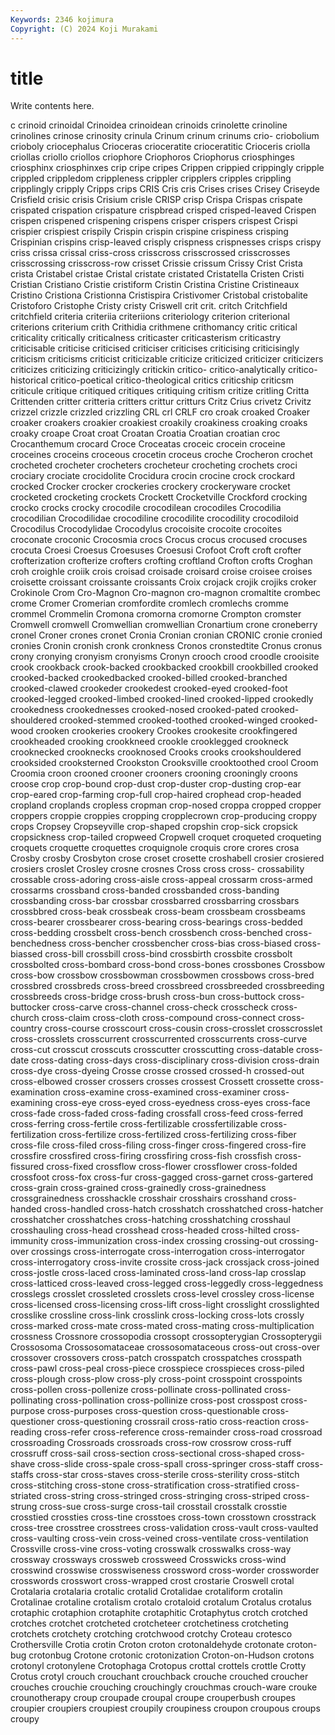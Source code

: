```yaml
---
Keywords: 2346 kojimura
Copyright: (C) 2024 Koji Murakami
---
```


# title

Write contents here.



c crinoid crinoidal Crinoidea crinoidean crinoids crinolette crinoline crinolines crinose
crinosity crinula Crinum crinum crinums crio- criobolium crioboly criocephalus Crioceras
crioceratite crioceratitic Crioceris criolla criollas criollo criollos criophore Criophoros Criophorus
criosphinges criosphinx criosphinxes crip cripe cripes Crippen crippied crippingly cripple
crippled crippledom crippleness crippler cripplers cripples crippling cripplingly cripply Cripps
crips CRIS Cris cris Crises crises Crisey Criseyde Crisfield crisic
crisis Crisium crisle CRISP crisp Crispa Crispas crispate crispated crispation
crispature crispbread crisped crisped-leaved Crispen crispen crispened crispening crispens crisper
crispers crispest Crispi crispier crispiest crispily Crispin crispin crispine crispiness
crisping Crispinian crispins crisp-leaved crisply crispness crispnesses crisps crispy criss
crissa crissal criss-cross crisscross crisscrossed crisscrosses crisscrossing crisscross-row crisset Crissie
crissum Crissy Crist Crista crista Cristabel cristae Cristal cristate cristated
Cristatella Cristen Cristi Cristian Cristiano Cristie cristiform Cristin Cristina Cristine
Cristineaux Cristino Cristiona Cristionna Cristispira Cristivomer Cristobal cristobalite Cristoforo Cristophe
Cristy cristy Criswell crit crit. critch Critchfield critchfield criteria criteriia
criteriions criteriology criterion criterional criterions criterium crith Crithidia crithmene crithomancy
critic critical criticality critically criticalness criticaster criticasterism criticastry criticisable criticise
criticised criticiser criticises criticising criticisingly criticism criticisms criticist criticizable criticize
criticized criticizer criticizers criticizes criticizing criticizingly critickin critico- critico-analytically critico-historical
critico-poetical critico-theological critics criticship criticsm criticule critique critiqued critiques critiquing
critism critize critling Critta Crittenden critter critteria critters crittur critturs
Critz Crius crivetz Crivitz crizzel crizzle crizzled crizzling CRL crl
CRLF cro croak croaked Croaker croaker croakers croakier croakiest croakily
croakiness croaking croaks croaky croape Croat croat Croatan Croatia Croatian
croatian croc Crocanthemum crocard Croce Croceatas croceic crocein croceine croceines
croceins croceous crocetin croceus croche Crocheron crochet crocheted crocheter crocheters
crocheteur crocheting crochets croci crociary crociate crocidolite Crocidura crocin crocine
crock crockard crocked Crocker crocker crockeries crockery crockeryware crocket crocketed
crocketing crockets Crockett Crocketville Crockford crocking crocko crocks crocky crocodile
crocodilean crocodiles Crocodilia crocodilian Crocodilidae crocodiline crocodilite crocodility crocodiloid Crocodilus
Crocodylidae Crocodylus crocoisite crocoite crocoites croconate croconic Crocosmia crocs Crocus
crocus crocused crocuses crocuta Croesi Croesus Croesuses Croesusi Crofoot Croft
croft crofter crofterization crofterize crofters crofting croftland Crofton crofts Croghan
croh croighle croiik crois croisad croisade croisard croise croisee croises
croisette croissant croissante croissants Croix crojack crojik crojiks croker Crokinole
Crom Cro-Magnon Cro-magnon cro-magnon cromaltite crombec crome Cromer Cromerian cromfordite
cromlech cromlechs cromme crommel Crommelin Cromona cromorna cromorne Crompton cromster
Cromwell cromwell Cromwellian cromwellian Cronartium crone croneberry cronel Croner crones
cronet Cronia Cronian cronian CRONIC cronie cronied cronies Cronin cronish
cronk cronkness Cronos cronstedtite Cronus cronus crony cronying cronyism cronyisms
Cronyn crooch crood croodle crooisite crook crookback crook-backed crookbacked crookbill
crookbilled crooked crooked-backed crookedbacked crooked-billed crooked-branched crooked-clawed crookeder crookedest crooked-eyed
crooked-foot crooked-legged crooked-limbed crooked-lined crooked-lipped crookedly crookedness crookednesses crooked-nosed crooked-pated
crooked-shouldered crooked-stemmed crooked-toothed crooked-winged crooked-wood crooken crookeries crookery Crookes crookesite
crookfingered crookheaded crooking crookkneed crookle crooklegged crookneck crooknecked crooknecks crooknosed
Crooks crooks crookshouldered crooksided crooksterned Crookston Crooksville crooktoothed crool Croom
Croomia croon crooned crooner crooners crooning crooningly croons croose crop
crop-bound crop-dust crop-duster crop-dusting crop-ear crop-eared crop-farming crop-full crop-haired crophead
crop-headed cropland croplands cropless cropman crop-nosed croppa cropped cropper croppers
croppie croppies cropping cropplecrown crop-producing croppy crops Cropsey Cropseyville crop-shaped
cropshin crop-sick cropsick cropsickness crop-tailed cropweed Cropwell croquet croqueted croqueting
croquets croquette croquettes croquignole croquis crore crores crosa Crosby crosby
Crosbyton crose croset crosette croshabell crosier crosiered crosiers croslet Crosley
crosne crosnes Cross cross cross- crossability crossable cross-adoring cross-aisle cross-appeal
crossarm cross-armed crossarms crossband cross-banded crossbanded cross-banding crossbanding cross-bar crossbar
crossbarred crossbarring crossbars crossbbred cross-beak crossbeak cross-beam crossbeam crossbeams cross-bearer
crossbearer cross-bearing cross-bearings cross-bedded cross-bedding crossbelt cross-bench crossbench cross-benched cross-benchedness
cross-bencher crossbencher cross-bias cross-biased cross-biassed cross-bill crossbill cross-bind crossbirth crossbite
crossbolt crossbolted cross-bombard cross-bond cross-bones crossbones Crossbow cross-bow crossbow crossbowman
crossbowmen crossbows cross-bred crossbred crossbreds cross-breed crossbreed crossbreeded crossbreeding crossbreeds
cross-bridge cross-brush cross-bun cross-buttock cross-buttocker cross-carve cross-channel cross-check crosscheck cross-church
cross-claim cross-cloth cross-compound cross-connect cross-country cross-course crosscourt cross-cousin cross-crosslet crosscrosslet
cross-crosslets crosscurrent crosscurrented crosscurrents cross-curve cross-cut crosscut crosscuts crosscutter crosscutting
cross-datable cross-date cross-dating cross-days cross-disciplinary cross-division cross-drain cross-dye cross-dyeing Crosse
crosse crossed crossed-h crossed-out cross-elbowed crosser crossers crosses crossest Crossett
crossette cross-examination cross-examine cross-examined cross-examiner cross-examining cross-eye cross-eyed cross-eyedness cross-eyes
cross-face cross-fade cross-faded cross-fading crossfall cross-feed cross-ferred cross-ferring cross-fertile cross-fertilizable
crossfertilizable cross-fertilization cross-fertilize cross-fertilized cross-fertilizing cross-fiber cross-file cross-filed cross-filing cross-finger
cross-fingered cross-fire crossfire crossfired cross-firing crossfiring cross-fish crossfish cross-fissured cross-fixed
crossflow cross-flower crossflower cross-folded crossfoot cross-fox cross-fur cross-gagged cross-garnet cross-gartered
cross-grain cross-grained cross-grainedly cross-grainedness crossgrainedness crosshackle crosshair crosshairs crosshand cross-handed
cross-handled cross-hatch crosshatch crosshatched cross-hatcher crosshatcher crosshatches cross-hatching crosshatching crosshaul
crosshauling cross-head crosshead cross-headed cross-hilted cross-immunity cross-immunization cross-index crossing crossing-out
crossing-over crossings cross-interrogate cross-interrogation cross-interrogator cross-interrogatory cross-invite crossite cross-jack crossjack
cross-joined cross-jostle cross-laced cross-laminated cross-land cross-lap crosslap cross-latticed cross-leaved cross-legged
cross-leggedly cross-leggedness crosslegs crosslet crossleted crosslets cross-level crossley cross-license cross-licensed
cross-licensing cross-lift cross-light crosslight crosslighted crosslike crossline cross-link crosslink cross-locking
cross-lots crossly cross-marked cross-mate cross-mated cross-mating cross-multiplication crossness Crossnore crossopodia
crossopt crossopterygian Crossopterygii Crossosoma Crossosomataceae crossosomataceous cross-out cross-over crossover crossovers
cross-patch crosspatch crosspatches crosspath cross-pawl cross-peal cross-piece crosspiece crosspieces cross-piled
cross-plough cross-plow cross-ply cross-point crosspoint crosspoints cross-pollen cross-pollenize cross-pollinate cross-pollinated
cross-pollinating cross-pollination cross-pollinize cross-post crosspost cross-purpose cross-purposes cross-question cross-questionable cross-questioner
cross-questioning crossrail cross-ratio cross-reaction cross-reading cross-refer cross-reference cross-remainder cross-road crossroad
crossroading Crossroads crossroads cross-row crossrow cross-ruff crossruff cross-sail cross-section cross-sectional
cross-shaped cross-shave cross-slide cross-spale cross-spall cross-springer cross-staff cross-staffs cross-star cross-staves
cross-sterile cross-sterility cross-stitch cross-stitching cross-stone cross-stratification cross-stratified cross-striated cross-string cross-stringed
cross-stringing cross-striped cross-strung cross-sue cross-surge cross-tail crosstail crosstalk crosstie crosstied
crossties cross-tine crosstoes cross-town crosstown crosstrack cross-tree crosstree crosstrees cross-validation
cross-vault cross-vaulted cross-vaulting cross-vein cross-veined cross-ventilate cross-ventilation Crossville cross-vine cross-voting
crosswalk crosswalks cross-way crossway crossways crossweb crossweed Crosswicks cross-wind crosswind
crosswise crosswiseness crossword cross-worder crossworder crosswords crosswort cross-wrapped crost crostarie
Croswell crotal Crotalaria crotalaria crotalic crotalid Crotalidae crotaliform crotalin Crotalinae
crotaline crotalism crotalo crotaloid crotalum Crotalus crotalus crotaphic crotaphion crotaphite
crotaphitic Crotaphytus crotch crotched crotches crotchet crotcheted crotcheteer crotchetiness crotcheting
crotchets crotchety crotching crotchwood crotchy Croteau crotesco Crothersville Crotia crotin
Croton croton crotonaldehyde crotonate croton-bug crotonbug Crotone crotonic crotonization Croton-on-Hudson
crotons crotonyl crotonylene Crotophaga Crotopus crottal crottels crottle Crotty Crotus
crotyl crouch crouchant crouchback crouche crouched croucher crouches crouchie crouching
crouchingly crouchmas crouch-ware crouke crounotherapy croup croupade croupal croupe crouperbush
croupes croupier croupiers croupiest croupily croupiness croupon croupous croups croupy
